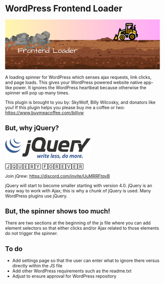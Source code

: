 # WordPress Frontend Loader

![](https://github.com/zerosonesfun/wordpress-frontend-loader/blob/main/assets/banner-1544x500.png)

A loading spinner for WordPress which senses ajax requests, link clicks, and page loads. This gives your WordPress powered website native app-like power. It ignores the WordPress heartbeat because otherwise the spinner will pop up many times.

This plugin is brought to you by: SkyWolf, Billy Wilcosky, and donators like you! If this plugin helps you please buy me a coffee or two: https://www.buymeacoffee.com/billyw

## But, why jQuery?
![](https://github.com/zerosonesfun/wordpress-frontend-loader/blob/main/jQuery-Logo.png)

🄹🅀🅄🄴🅁🅈 🄵🄾🅁🄴🅅🄴🅁

Join jQrew: https://discord.com/invite/UuMRRFtqvB

jQuery will start to become smaller starting with version 4.0. jQuery is an easy way to work with Ajax; this is why a chunk of jQuery is used. Many WordPress plugins use jQuery.

## But, the spinner shows too much!

There are two sections at the beginning of the js file where you can add element selectors so that either clicks and/or Ajax related to those elements do not trigger the spinner.

## To do
- Add settings page so that the user can enter what to ignore there versus directly within the JS file
- Add other WordPress requirements such as the readme.txt
- Adjust to ensure approval for WordPress repository
